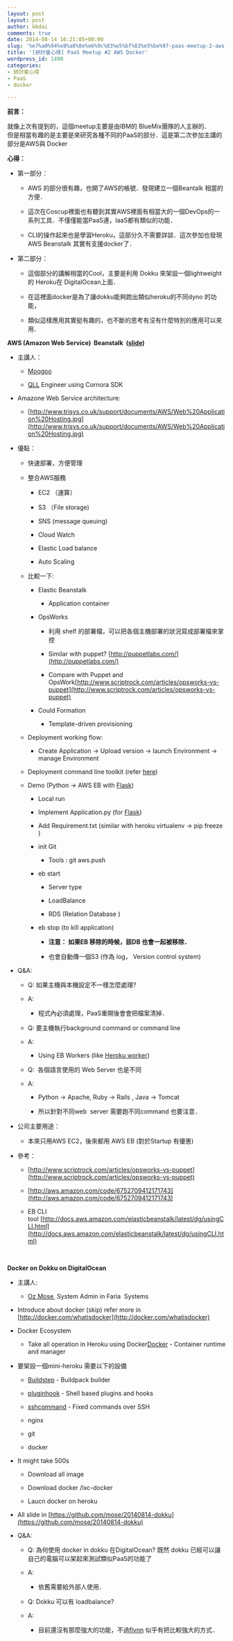 ```yaml
---
layout: post
layout: post
author: kkdai
comments: true
date: 2014-08-14 16:21:05+00:00
slug: '%e7%a0%94%e8%a8%8e%e6%9c%83%e5%bf%83%e5%be%97-paas-meetup-2-aws-docker'
title: '[研討會心得] PaaS Meetup #2 AWS Docker'
wordpress_id: 1490
categories:
- 研討會心得
- PaaS
- docker

---
```


**前言：**




就像上次有提到的，這個meetup主要是由IBM的 BlueMix團隊的人主辦的．  
但是相當有趣的是主要是來研究各種不同的PaaS的部分．這是第二次參加主講的部分是AWS與 Docker


<!--more-->


**心得：**






  * 第一部分：  



    * AWS 的部分很有趣，也開了AWS的帳號．發現建立一個Beantalk 相當的方便．


    * 這次在Coscup裡面也有聽到其實AWS裡面有相當大的一個DevOps的一系列工具．不僅僅能當PaaS連，IaaS都有類似的功能．


    * CLI的操作起來也是學習Heroku，這部分久不需要詳談．這次參加也發現 AWS Beanstalk 其實有支援docker了．



  * 第二部分：



    * 這個部分的講解相當的Cool，主要是利用 Dokku 來架設一個lightweight 的 Heroku在 DigitalOcean上面．


    * 在這裡面docker是為了讓dokku能夠跑出類似heroku的不同dyno 的功能，


    * 類似這樣應用其實挺有趣的，也不斷的思考有沒有什麼特別的應用可以來用．





**AWS (Amazon Web Service)  Beanstalk  ([slide](http://goo.gl/m3PqRX­))**






  * 主講人： 



    * [Moogoo](https://www.facebook.com/moogoo.lee?fref=nf)


    * [QLL](https://play.google.com/store/apps/developer?id=Q.L.L.+Inc.+Ltd.) Engineer using Cornora SDK



  * Amazone Web Service architecture:



    * [http://www.trisys.co.uk/support/documents/AWS/Web%20Application%20Hosting.jpg](http://www.trisys.co.uk/support/documents/AWS/Web%20Application%20Hosting.jpg)



  * 優點：



    * 快速部署，方便管理


    * 整合AWS服務



      * EC2 （運算）


      * S3 （File storage)


      * SNS (message queuing)


      * Cloud Watch 


      * Elastic Load balance


      * Auto Scaling



    * 比較一下:



      * Elastic Beanstalk



        * Application container



      * OpsWorks



        * 利用 shelf 的部署檔，可以把各個主機部署的狀況寫成部署檔來掌控


        * Similar with puppet? [http://puppetlabs.com/](http://puppetlabs.com/)


        * Compare with Puppet and OpsWork[http://www.scriptrock.com/articles/opsworks-vs-puppet](http://www.scriptrock.com/articles/opsworks-vs-puppet)



      * Could Formation



        * Template-driven provisioning




    * Deployment working flow:



      * Create Application -> Upload version -> launch Environment -> manage Environment



    * Deployment command line toolkit (refer [here](http://aws.amazon.com/code/6752709412171743))


    * Demo (Python -> AWS EB with [Flask](http://flask.pocoo.org/))



      * Local run


      * Implement Application.py (for [Flask](http://flask.pocoo.org/))


      * Add Requirement.txt (similar with heroku virtualenv -> pip freeze )


      * init Git



        * Tools : git aws.push



      * eb start



        * Server type 


        * LoadBalance


        * RDS (Relation Database )



      * eb stop (to kill application)



        * **注意： 如果EB 移除的時候，該DB 也會一起被移除．**




        * 也會自動傳一個S3 (作為 log， Version control system)





  * Q&A:



    * Q: 如果主機與本機設定不一樣怎麼處理?


    * A:  



      * 程式內必須處理，PaaS重開後會會把檔案清掉．



    * Q: 要主機執行background command or command line


    * A: 



      * Using EB Workers (like [Heroku worker](https://devcenter.heroku.com/articles/background-jobs-queueing))



    * Q:  各個語言使用的 Web Server 也是不同


    * A:  



      * Python -> Apache, Ruby -> Rails , Java -> Tomcat


      * 所以針對不同web  server 需要跑不同command 也要注意．




  * 公司主要用途：



    * 本來只用AWS EC2，後來都用 AWS EB (對於Startup 有優惠)



  * 參考：



    * [http://www.scriptrock.com/articles/opsworks-vs-puppet](http://www.scriptrock.com/articles/opsworks-vs-puppet)


    * [http://aws.amazon.com/code/6752709412171743](http://aws.amazon.com/code/6752709412171743)


    * EB CLI tool [http://docs.aws.amazon.com/elasticbeanstalk/latest/dg/usingCLI.html](http://docs.aws.amazon.com/elasticbeanstalk/latest/dg/usingCLI.html)





 




**Docker on Dokku on DigitalOcean**






  * 主講人:



    * [Oz Mose ](http://tw.linkedin.com/in/ozmose) System Admin in Faria  Systems



  * Introduce about docker (skip) refer more in [http://docker.com/whatisdocker](http://docker.com/whatisdocker)


  * Docker Ecosystem 



    * Take all operation in Heroku using Docker[Docker](https://github.com/dotcloud/docker) - Container runtime and manager



  * 要架設一個mini-heroku 需要以下的設備



    * [Buildstep](https://github.com/progrium/buildstep) - Buildpack builder


    * [pluginhook](https://github.com/progrium/pluginhook) - Shell based plugins and hooks


    * [sshcommand](https://github.com/progrium/sshcommand) - Fixed commands over SSH


    * nginx


    * git


    * docker



  * It might take 500s



    * Download all image


    * Download docker /lxc-docker


    * Laucn docker on heroku



  * All slide in [https://github.com/mose/20140814-dokku](https://github.com/mose/20140814-dokku)


  * Q&A:



    * Q: 為何使用 docker in dokku 在DigitalOcean? 既然 dokku 已經可以讓自己的電腦可以架起來測試類似PaaS的功能了


    * A:



      * 依舊需要給外部人使用．



    * Q: Dokku 可以有 loadbalance?


    * A:



      * 目前還沒有那麼強大的功能，不過[flynn](https://flynn.io/) 似乎有把比較強大的方式．




